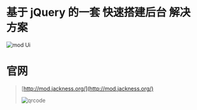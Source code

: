 基于 jQuery 的一套 快速搭建后台 解决方案
========================================

![mod Ui](https://raw.githubusercontent.com/jackness1208/md-resource/master/images/logo.png)

官网
========================================
> [http://mod.jackness.org/](http://mod.jackness.org/)
> 
> ![qrcode](https://raw.githubusercontent.com/jackness1208/md-resource/master/images/qrcode.png)

